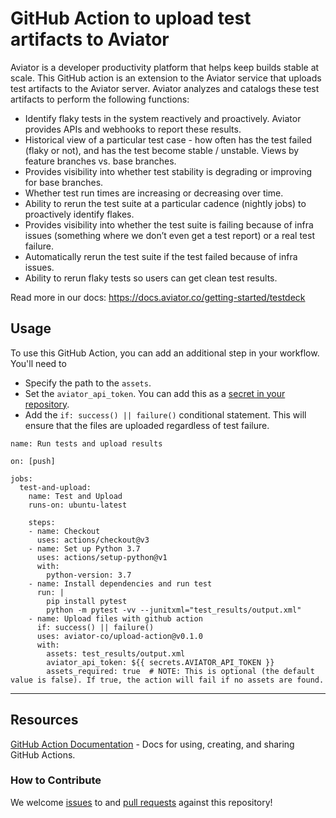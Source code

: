 # GitHub Action to upload test artifacts to Aviator

Aviator is a developer productivity platform that helps keep builds stable at scale. This GitHub action is an extension to the Aviator service that uploads test artifacts to the Aviator server. Aviator analyzes and catalogs these test artifacts to perform the following functions:

- Identify flaky tests in the system reactively and proactively. Aviator provides APIs and webhooks to report these results.
- Historical view of a particular test case - how often has the test failed (flaky or not), and has the test become stable / unstable. Views by feature branches vs. base branches.
- Provides visibility into whether test stability is degrading or improving for base branches.
- Whether test run times are increasing or decreasing over time.
- Ability to rerun the test suite at a particular cadence (nightly jobs) to proactively identify flakes.
- Provides visibility into whether the test suite is failing because of infra issues (something where we don’t even get a test report) or a real test failure.
- Automatically rerun the test suite if the test failed because of infra issues.
- Ability to rerun flaky tests so users can get clean test results.

Read more in our docs: https://docs.aviator.co/getting-started/testdeck

## Usage
To use this GitHub Action, you can add an additional step in your workflow. You'll need to
- Specify the path to the `assets`. 
- Set the `aviator_api_token`. You can add this as a [secret in your repository](https://docs.github.com/en/actions/security-guides/encrypted-secrets).
- Add the `if: success() || failure()` conditional statement. This will ensure that the files are uploaded regardless of test failure.

```
name: Run tests and upload results

on: [push]

jobs:
  test-and-upload:
    name: Test and Upload
    runs-on: ubuntu-latest

    steps:
    - name: Checkout
      uses: actions/checkout@v3
    - name: Set up Python 3.7
      uses: actions/setup-python@v1
      with:
        python-version: 3.7
    - name: Install dependencies and run test
      run: |
        pip install pytest
        python -m pytest -vv --junitxml="test_results/output.xml"
    - name: Upload files with github action
      if: success() || failure()
      uses: aviator-co/upload-action@v0.1.0
      with:
        assets: test_results/output.xml
        aviator_api_token: ${{ secrets.AVIATOR_API_TOKEN }}
        assets_required: true  # NOTE: This is optional (the default value is false). If true, the action will fail if no assets are found.
```

---

## Resources

[GitHub Action Documentation](https://docs.github.com/en/actions) - Docs for using, creating, and sharing GitHub Actions.

### How to Contribute

We welcome [issues](https://github.com/aviator-co/upload-action/issues) to and [pull requests](https://github.com/aviator-co/upload-action/pulls) against this repository!

